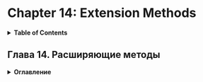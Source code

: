 # Chapter 14: Extension Methods
<details>
  <summary><b>Table of Contents</b></summary>


</details>

## Глава 14. Расширяющие методы	
<details>
  <summary><b>Оглавление</b></summary>

- Введение в расширяющие методы		
- Рекомендации по использованию		
- Трансформации		
- Цепочки операций		
- Пользовательские итераторы		
- Шаблон Visitor		
- Резюме
</details>